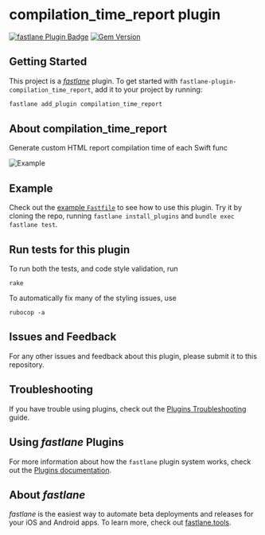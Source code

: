 # compilation_time_report plugin

[![fastlane Plugin Badge](https://rawcdn.githack.com/fastlane/fastlane/master/fastlane/assets/plugin-badge.svg)](https://rubygems.org/gems/fastlane-plugin-compilation_time_report) [![Gem Version](https://badge.fury.io/rb/fastlane-plugin-compilation_time_report.svg)](https://badge.fury.io/rb/fastlane-plugin-compilation_time_report)

## Getting Started

This project is a [_fastlane_](https://github.com/fastlane/fastlane) plugin. To get started with `fastlane-plugin-compilation_time_report`, add it to your project by running:

```bash
fastlane add_plugin compilation_time_report
```

## About compilation_time_report

Generate custom HTML report compilation time of each Swift func

![Example](https://github.com/TinkoffCreditSystems/fastlane-plugin-compilation_time_report/blob/master/assets/report_example.png?raw=true)

## Example

Check out the [example `Fastfile`](fastlane/Fastfile) to see how to use this plugin. Try it by cloning the repo, running `fastlane install_plugins` and `bundle exec fastlane test`.

## Run tests for this plugin

To run both the tests, and code style validation, run

```
rake
```

To automatically fix many of the styling issues, use
```
rubocop -a
```

## Issues and Feedback

For any other issues and feedback about this plugin, please submit it to this repository.

## Troubleshooting

If you have trouble using plugins, check out the [Plugins Troubleshooting](https://docs.fastlane.tools/plugins/plugins-troubleshooting/) guide.

## Using _fastlane_ Plugins

For more information about how the `fastlane` plugin system works, check out the [Plugins documentation](https://docs.fastlane.tools/plugins/create-plugin/).

## About _fastlane_

_fastlane_ is the easiest way to automate beta deployments and releases for your iOS and Android apps. To learn more, check out [fastlane.tools](https://fastlane.tools).
